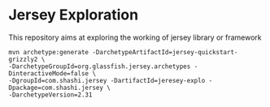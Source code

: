 # Jersey Exploration
This repository aims at exploring the working of jersey library or framework
```
mvn archetype:generate -DarchetypeArtifactId=jersey-quickstart-grizzly2 \
-DarchetypeGroupId=org.glassfish.jersey.archetypes -DinteractiveMode=false \
-DgroupId=com.shashi.jersey -DartifactId=jeresey-explo -Dpackage=com.shashi.jersey \
-DarchetypeVersion=2.31
```

